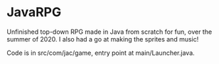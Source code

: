 # JavaRPG
Unfinished top-down RPG made in Java from scratch for fun, over the summer of 2020.
I also had a go at making the sprites and music!

Code is in src/com/jac/game, entry point at main/Launcher.java.
